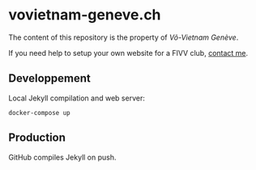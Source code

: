 # vovietnam-geneve.ch

The content of this repository is the property of _Võ-Vietnam Genève_.

If you need help to setup your own website for a FIVV club, [contact me](https://ntopulos.github.io/).


## Developpement

Local Jekyll compilation and web server:

    docker-compose up

## Production

GitHub compiles Jekyll on push.
